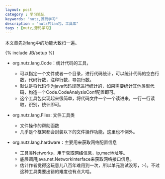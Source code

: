 ```yaml
---
layout: post
category : 学习笔记 
keywords: "nutz,源码学习"
description : "nutz的lan包，工具库"
tags : [nutz,源码学习]
---
```


本文章先对lang中的功能大致扫一遍。

<!--break-->

{% include JB/setup %}

- org.nutz.lang.Code：统计代码的工具，
    - 可以指定一个文件或者一个目录，进行代码统计，可以统计代码的空白行数，代码行数，注释行数，导包行数。
    - 默认是将代码作为java代码规范进行统计的，如果需要统计其他类型代码，构造一个Code.CodeAnalysisConf配置即可。
    - 这个工具包实现起来很简单，将代码文件一个一个读进来，一行一行读取，识别，统计即可。
- org.nutz.lang.Files: 文件工具类
    - 文件操作的帮助函数
    - 几乎是个框架都会封装以下的文件操作功能，这里也不例外。
    
- org.nutz.lang.hardware：主要用来获取网络配置信息
    - 工具类Networks，用于获取网络信息，ip,mac地址等。
    - 底层调用java.net.NetworkInterface来获取网络接口信息。
    - 估计作者觉得这玩意儿八百年难用到一次，所以单元测试没写，:-)。不过这种工具类要出错的难度也有点大哈。
    
    
